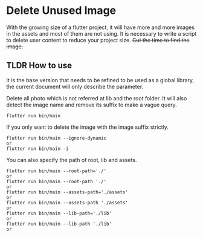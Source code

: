 # Delete Unused Image 

With the growing size of a flutter project, it will have more and more images in the assets and most of them are not using. It is necessary to write a script to delete user content to reduce your project size. ~~Cut the time to find the image.~~

## TLDR How to use
It is the base version that needs to be refined to be used as a global library, the current document will only describe the parameter.

Delete all photo which is not referred at lib and the root folder. It will also detect the image name and remove its suffix to make a vague query.
```
flutter run bin/main 
```

If you only want to delete the image with the image suffix strictly.
```
flutter run bin/main --ignore-dynamic
or 
flutter run bin/main -i
```

You can also specify the path of root, lib and assets.
```
flutter run bin/main --root-path='./'
or
flutter run bin/main --root-path './'
or
flutter run bin/main --assets-path='./assets'
or
flutter run bin/main --assets-path './assets'
or
flutter run bin/main --lib-path='./lib'
or
flutter run bin/main --lib-path './lib'
or
```